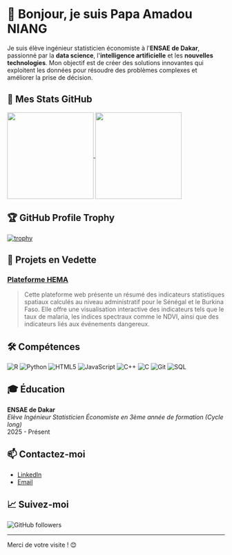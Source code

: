# 👋 Bonjour, je suis Papa Amadou NIANG

Je suis élève ingénieur statisticien économiste à l'**ENSAE de Dakar**, passionné par la **data science**, l'**intelligence artificielle** et les **nouvelles technologies**. Mon objectif est de créer des solutions innovantes qui exploitent les données pour résoudre des problèmes complexes et améliorer la prise de décision.

## 🚀 Mes Stats GitHub

<a href="https://github.com/anuraghazra/github-readme-stats">
  <img height=200 align="center" src="https://github-readme-stats.vercel.app/api?username=PapaAmad&show_icons=true&theme=dark" />
</a>

<a href="https://github.com/anuraghazra/convoychat">
  <img height=200 align="center" src="https://github-readme-stats.vercel.app/api/top-langs/?username=PapaAmad&show_icons=true&theme=dark&layout=compact&card_width=320" />
</a>

## 🏆 GitHub Profile Trophy

[![trophy](https://github-profile-trophy.vercel.app/?username=PapaAmad&theme=matrix)](https://github.com/PapaAmad/github-profile-trophy)

## 🌟 Projets en Vedette

### [Plateforme HEMA](https://papaamad.github.io/Plateforme-HEMA/)
> Cette plateforme web présente un résumé des indicateurs statistiques spatiaux calculés au niveau administratif pour le Sénégal et le Burkina Faso. Elle offre une visualisation interactive des indicateurs tels que le taux de malaria, les indices spectraux comme le NDVI, ainsi que des indicateurs liés aux événements dangereux.

## 🛠 Compétences

![R](https://img.shields.io/badge/R-276DC3?style=for-the-badge&logo=r&logoColor=white)
![Python](https://img.shields.io/badge/Python-3776AB?style=for-the-badge&logo=python&logoColor=white)
![HTML5](https://img.shields.io/badge/HTML5-E34F26?style=for-the-badge&logo=html5&logoColor=white)
![JavaScript](https://img.shields.io/badge/JavaScript-F7DF1E?style=for-the-badge&logo=javascript&logoColor=black)
![C++](https://img.shields.io/badge/C++-00599C?style=for-the-badge&logo=c%2B%2B&logoColor=white)
![C](https://img.shields.io/badge/C-00599C?style=for-the-badge&logo=c&logoColor=white)
![Git](https://img.shields.io/badge/Git-F05032?style=for-the-badge&logo=git&logoColor=white)
![SQL](https://img.shields.io/badge/SQL-4479A1?style=for-the-badge&logo=sql&logoColor=white)

## 🎓 Éducation

**ENSAE de Dakar**  
*Elève Ingénieur Statisticien Économiste en 3ème année de formation (Cycle long)*  
2025 - Présent

## 📫 Contactez-moi

- [LinkedIn](https://www.linkedin.com/in/papa-amadou-niang-a97081250)
- [Email](mailto:papaamadouniang2004@gmail.com)

## 📈 Suivez-moi

![GitHub followers](https://img.shields.io/github/followers/PapaAmad?label=Followers&style=social)

---

Merci de votre visite ! 😊

